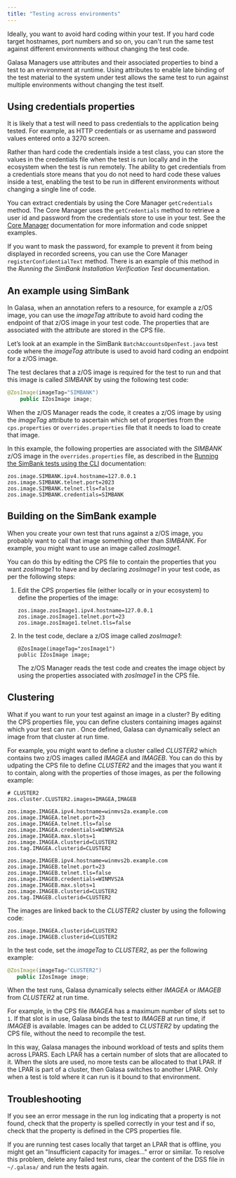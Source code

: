 ```yaml
---
title: "Testing across environments"
---
```


Ideally, you want to avoid hard coding within your test. If you hard code target hostnames, port numbers and so on, you can't run the same test against different environments without changing the test code. 

Galasa Managers use attributes and their associated properties to bind a test to an environment at runtime. Using attributes to enable late binding of the test material to the system under test allows the same test to run against multiple environments without changing the test itself. 


## Using credentials properties

It is likely that a test will need to pass credentials to the application being tested. For example, as HTTP credentials or as username and password values entered onto a 3270 screen. 

Rather than hard code the credentials inside a test class, you can store the values in the credentials file when the test is run locally and in the ecosystem when the test is run remotely. The ability to get credentials from a credentials store means that you do not need to hard code these values inside a test, enabling the test to be run in different environments without changing a single line of code.  

You can extract credentials by using the Core Manager `getCredentials` method. The Core Manager uses the `getCredentials` method to retrieve a user id and password from the credentials store to use in your test. See the [Core Manager](../managers/core-managers/core-manager.md) documentation for more information and code snippet examples.

If you want to mask the password, for example to prevent it from being displayed in recorded screens, you can use the Core Manager `registerConfidentialText` method. There is an example of this method in the _Running the SimBank Installation Verification Test_ documentation.


## An example using SimBank

In Galasa, when an annotation refers to a resource, for example a z/OS image, you can use the *imageTag* attribute to avoid hard coding the endpoint of that z/OS image in your test code. The properties that are associated with the attribute are stored in the CPS file. 

Let’s look at an example in the SimBank `BatchAccountsOpenTest.java` test code where the *imageTag* attribute is used to avoid hard coding an endpoint for a z/OS image.

The test declares that a z/OS image is required for the test to run and that this image is called *SIMBANK* by using the following test code:

```java
@ZosImage(imageTag="SIMBANK")
    public IZosImage image;
```

When the z/OS Manager reads the code, it creates a z/OS image by using the *imageTag* attribute to ascertain which set of properties from the `cps.properties` or `overrides.properties` file that it needs to load to create that image.

In this example, the following properties are associated with the *SIMBANK* z/OS image in the `overrides.properties` file, as described in the [Running the SimBank tests using the CLI](../running-simbank-tests/running-simbank-tests-cli.md) documentation:

```properties
zos.image.SIMBANK.ipv4.hostname=127.0.0.1
zos.image.SIMBANK.telnet.port=2023
zos.image.SIMBANK.telnet.tls=false
zos.image.SIMBANK.credentials=SIMBANK
```

## Building on the SimBank example

When you create your own test that runs against a z/OS image, you probably want to call that image something other than *SIMBANK*. For example, you might want to use an image called *zosImage1*.

You can do this by editing the CPS file to contain the properties that you want *zosImage1* to have and by declaring *zosImage1* in your test code, as per the following steps:

1.	Edit the CPS properties file (either locally or in your ecosystem) to define the properties of the image: 

    ```properties
    zos.image.zosImage1.ipv4.hostname=127.0.0.1
    zos.image.zosImage1.telnet.port=23
    zos.image.zosImage1.telnet.tls=false
    ```

2.	In the test code, declare a z/OS image called *zosImage1*:

    ```properties
    @ZosImage(imageTag="zosImage1")
    public IZosImage image;
    ```

    The z/OS Manager reads the test code and creates the image object by using the properties associated with *zosImage1* in the CPS file. 


## Clustering

What if you want to run your test against an image in a cluster? By editing the CPS properties file, you can define clusters containing images against which your test can run . Once defined, Galasa can dynamically select an image from that cluster at run time.

For example, you might want to define a cluster called *CLUSTER2* which contains two z/OS images called *IMAGEA* and *IMAGEB*. You can do this by udpating the CPS file to define *CLUSTER2* and the images that you want it to contain, along with the properties of those images, as per the following example:

```properties
# CLUSTER2
zos.cluster.CLUSTER2.images=IMAGEA,IMAGEB

zos.image.IMAGEA.ipv4.hostname=winmvs2a.example.com
zos.image.IMAGEA.telnet.port=23
zos.image.IMAGEA.telnet.tls=false
zos.image.IMAGEA.credentials=WINMVS2A
zos.image.IMAGEA.max.slots=1
zos.image.IMAGEA.clusterid=CLUSTER2
zos.tag.IMAGEA.clusterid=CLUSTER2

zos.image.IMAGEB.ipv4.hostname=winmvs2b.example.com
zos.image.IMAGEB.telnet.port=23
zos.image.IMAGEB.telnet.tls=false
zos.image.IMAGEB.credentials=WINMVS2A
zos.image.IMAGEB.max.slots=1
zos.image.IMAGEB.clusterid=CLUSTER2
zos.tag.IMAGEB.clusterid=CLUSTER2
```

The images are linked back to the *CLUSTER2* cluster by using  the following code: 

```properties
zos.image.IMAGEA.clusterid=CLUSTER2
zos.image.IMAGEB.clusterid=CLUSTER2
```  

In the test code, set the *imageTag* to *CLUSTER2*, as per the following example:

```java
@ZosImage(imageTag="CLUSTER2")
   public IZosImage image;
```

When the test runs, Galasa dynamically selects either *IMAGEA* or *IMAGEB* from *CLUSTER2* at run time. 

For example, in the CPS file *IMAGEA* has a maximum number of slots set to ```1```. If that slot is in use, Galasa binds the test to *IMAGEB* at run time, if *IMAGEB* is available. Images can be added to *CLUSTER2* by updating the CPS file, without the need to recompile the test. 

In this way, Galasa manages the inbound workload of tests and splits them across LPARS. Each LPAR has a certain number of slots that are allocated to it. When the slots are used, no more tests can be allocated to that LPAR. If the LPAR is part of a cluster, then Galasa switches to another LPAR. Only when a test is told where it can run is it bound to that environment.


## Troubleshooting

If you see an error message in the run log indicating that a property is not found, check that the property is spelled correctly in your test and if so, check that the property is defined in the CPS properties file. 

If you are running test cases locally that target an LPAR that is offline, you might get an "Insufficient capacity for images..." error or similar. To resolve this problem, delete any failed test runs, clear the content of the DSS file in `~/.galasa/` and run the tests again.
